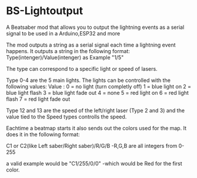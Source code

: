 # BS-Lightoutput
A Beatsaber mod that allows you to output the lightning events as a serial signal to be used in a Arduino,ESP32 and more

The mod outputs a string as a serial signal each time a lightning event happens.
It outputs a string in the following format: Type(intenger)/Value(intenger) as Example "1/5"

The type can correspond to a specific light or speed of lasers.

Type 0-4 are the 5 main lights. The lights can be controlled with the following values:
Value : 0 = no light (turn completly off)
        1 = blue light on
        2 = blue light flash
        3 = blue light fade out
        4 = none
        5 = red light on
        6 = red light flash
        7 = red light fade out

Type 12 and 13 are the speed of the left/right laser (Type 2 and 3) and the value tied to the Speed types controlls the speed. 


Eachtime a beatmap starts it also sends out the colors used for the map. It does it in the following format:

C1 or C2(like Left saber/Right saber)/R/G/B       -R,G,B are all integers from 0-255

a valid example would be   "C1/255/0/0"           -which would be Red for the first color.

